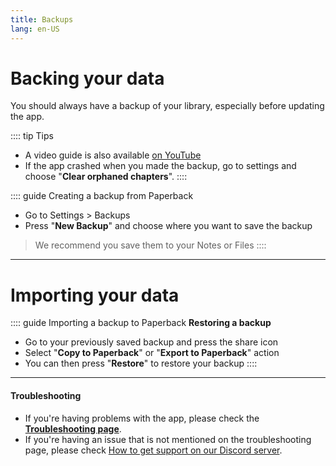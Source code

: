 ```yaml
---
title: Backups
lang: en-US
---
```


# Backing your data
You should always have a backup of your library, especially before updating the app.

:::: tip Tips
 * A video guide is also available [on YouTube](https://www.youtube.com/watch?v=5EPN9FORQ1g)
 * If the app crashed when you made the backup, go to settings and choose "**Clear orphaned chapters**".
::::

:::: guide Creating a backup from Paperback
 * Go to Settings > Backups
 * Press "**New Backup**" and choose where you want to save the backup
 > We recommend you save them to your Notes or Files
::::

---

# Importing your data

:::: guide Importing a backup to Paperback
**Restoring a backup**
 * Go to your previously saved backup and press the share icon
 * Select "**Copy to Paperback**" or "**Export to Paperback**" action
 * You can then press "**Restore**" to restore your backup
::::

---

#### Troubleshooting
 * If you're having problems with the app, please check the **[Troubleshooting page](/help/faq/#troubleshooting)**. 
 * If you're having an issue that is not mentioned on the troubleshooting page, please check [How to get support on our Discord server](/help/guides/discord-support).
